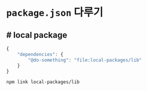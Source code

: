 # `package.json` 다루기

## # local package 

```js
{
    "dependencies": {
        "@do-something": "file:local-packages/lib"
    }
}
```

```sh
npm link local-packages/lib
```